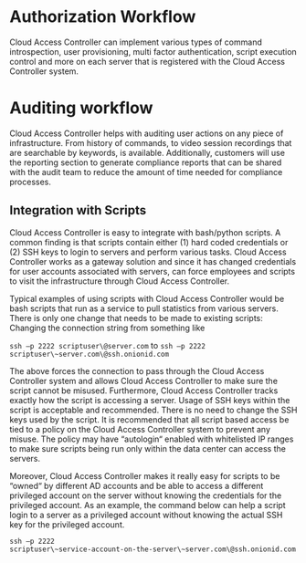 [title]: # (Authorization Workflow)
[tags]: # (cloud access controller)
[priority]: # (202)
# Authorization Workflow

Cloud Access Controller can implement various types of command introspection, user provisioning, multi factor authentication, script execution control and more on each server that is registered with the Cloud Access Controller system.

# Auditing workflow

Cloud Access Controller helps with auditing user actions on any piece of infrastructure. From
history of commands, to video session recordings that are searchable by keywords, is available. Additionally, customers will use the reporting section to generate compliance reports that can be shared with the audit team to reduce the amount of time needed for compliance processes.

## Integration with Scripts

Cloud Access Controller is easy to integrate with bash/python scripts. A common finding is that
scripts contain either (1) hard coded credentials or (2) SSH keys to login to servers and perform various tasks. Cloud Access Controller works as a gateway solution and since it has changed credentials for user accounts associated with servers, can force employees and scripts to visit the infrastructure through Cloud Access Controller.

Typical examples of using scripts with Cloud Access Controller would be bash scripts that run as a service to pull statistics from various servers. There is only one change that needs to be made to existing scripts: Changing the connection string from something like

`ssh –p 2222 scriptuser\@server.com`
to
`ssh –p 2222 scriptuser\~server.com\@ssh.onionid.com`

The above forces the connection to pass through the Cloud Access Controller system and allows
Cloud Access Controller to make sure the script cannot be misused. Furthermore, Cloud Access Controller tracks exactly how the script is accessing a server. Usage of SSH keys within the
script is acceptable and recommended. There is no need to change the SSH keys used by the script. It is recommended that all script based access be tied to a policy on the Cloud Access Controller system to prevent any misuse. The policy may have “autologin“ enabled with whitelisted IP ranges to make sure scripts being run only within the data center can access the servers.

Moreover, Cloud Access Controller makes it really easy for scripts to be “owned“ by different
AD accounts and be able to access a different privileged account on the server without knowing the credentials for the privileged account. As an example, the command below can help a script login to a server as a privileged account without knowing the actual SSH key for the privileged account.

```
ssh –p 2222
scriptuser\~service-account-on-the-server\~server.com\@ssh.onionid.com
```
